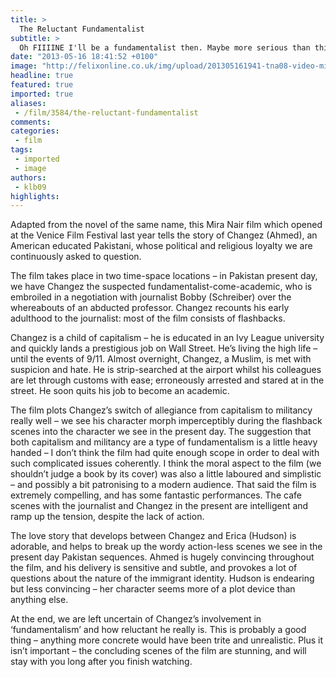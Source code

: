 ```yaml
---
title: >
  The Reluctant Fundamentalist
subtitle: >
  Oh FIIIINE I'll be a fundamentalist then. Maybe more serious than this subtitle makes it seem.
date: "2013-05-16 18:41:52 +0100"
image: "http://felixonline.co.uk/img/upload/201305161941-tna08-video-mira-nair-articlelarge-1.jpg"
headline: true
featured: true
imported: true
aliases:
 - /film/3584/the-reluctant-fundamentalist
comments:
categories:
 - film
tags:
 - imported
 - image
authors:
 - klb09
highlights:
---
```


Adapted from the novel of the same name, this Mira Nair film which opened at the Venice Film Festival last year tells the story of Changez (Ahmed), an American educated Pakistani, whose political and religious loyalty we are continuously asked to question.

The film takes place in two time-space locations – in Pakistan present day, we have Changez the suspected fundamentalist-come-academic, who is embroiled in a negotiation with journalist Bobby (Schreiber) over the whereabouts of an abducted professor. Changez recounts his early adulthood to the journalist: most of the film consists of flashbacks.

Changez is a child of capitalism – he is educated in an Ivy League university and quickly lands a prestigious job on Wall Street. He’s living the high life – until the events of 9/11. Almost overnight, Changez, a Muslim, is met with suspicion and hate. He is strip-searched at the airport whilst his colleagues are let through customs with ease; erroneously arrested and stared at in the street. He soon quits his job to become an academic.

The film plots Changez’s switch of allegiance from capitalism to militancy really well – we see his character morph imperceptibly during the flashback scenes into the character we see in the present day. The suggestion that both capitalism and militancy are a type of fundamentalism is a little heavy handed – I don’t think the film had quite enough scope in order to deal with such complicated issues coherently. I think the moral aspect to the film (we shouldn’t judge a book by its cover) was also a little laboured and simplistic – and possibly a bit patronising to a modern audience. That said the film is extremely compelling, and has some fantastic performances. The cafe scenes with the journalist and Changez in the present are intelligent and ramp up the tension, despite the lack of action.

The love story that develops between Changez and Erica (Hudson) is adorable, and helps to break up the wordy action-less scenes we see in the present day Pakistan sequences. Ahmed is hugely convincing throughout the film, and his delivery is sensitive and subtle, and provokes a lot of questions about the nature of the immigrant identity. Hudson is endearing but less convincing – her character seems more of a plot device than anything else.

At the end, we are left uncertain of Changez’s involvement in ‘fundamentalism’ and how reluctant he really is. This is probably a good thing – anything more concrete would have been trite and unrealistic. Plus it isn’t important – the concluding scenes of the film are stunning, and will stay with you long after you finish watching.
